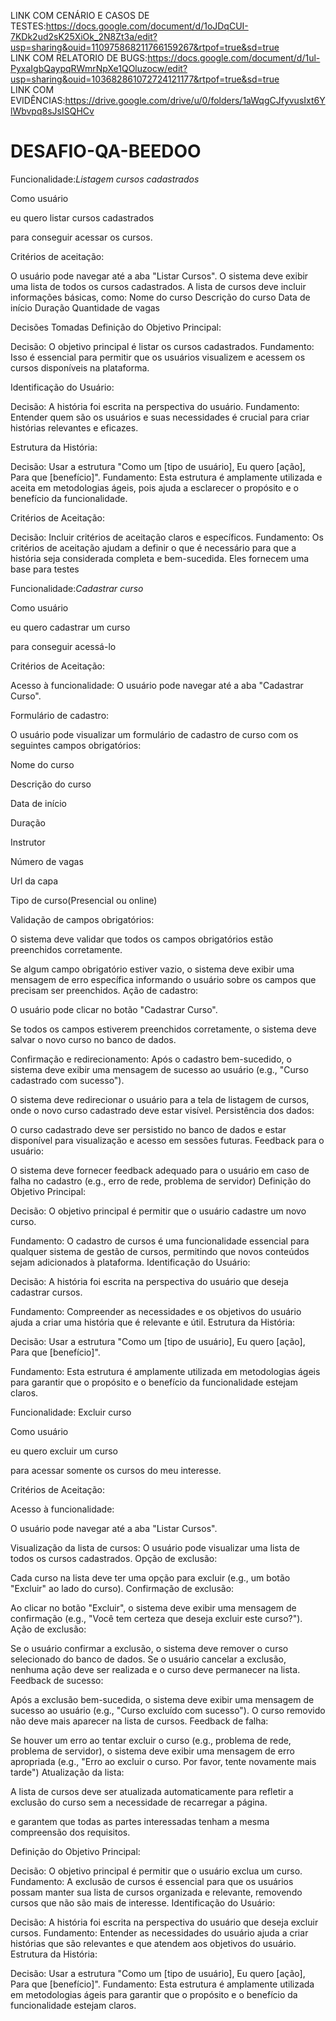 LINK COM CENÁRIO E CASOS DE TESTES:https://docs.google.com/document/d/1oJDqCUI-7KDk2ud2sK25XiOk_2N8Zt3a/edit?usp=sharing&ouid=110975868211766159267&rtpof=true&sd=true  
LINK COM RELATORIO DE BUGS:https://docs.google.com/document/d/1ul-PyxaIgbQaypqRWmrNpXe1QOluzocw/edit?usp=sharing&ouid=103682861072724121177&rtpof=true&sd=true  
LINK COM EVIDÊNCIAS:https://drive.google.com/drive/u/0/folders/1aWqgCJfyvusIxt6YlWbvpq8sJsISQHCv  

  # DESAFIO-QA-BEEDOO  

Funcionalidade:*Listagem cursos cadastrados*   

Como usuário  

eu quero listar cursos cadastrados  

para conseguir acessar os cursos.    


Critérios de aceitação:  

O usuário pode navegar até a aba "Listar Cursos".
O sistema deve exibir uma lista de todos os cursos cadastrados.
A lista de cursos deve incluir informações básicas, como:
Nome do curso
Descrição do curso
Data de início
Duração
Quantidade de vagas  

Decisões Tomadas
Definição do Objetivo Principal:  


Decisão: O objetivo principal é listar os cursos cadastrados.
Fundamento: Isso é essencial para permitir que os usuários visualizem e acessem os cursos disponíveis na plataforma.  

Identificação do Usuário:

Decisão: A história foi escrita na perspectiva do usuário.
Fundamento: Entender quem são os usuários e suas necessidades é crucial para criar histórias relevantes e eficazes.  

Estrutura da História:

Decisão: Usar a estrutura "Como um [tipo de usuário], Eu quero [ação], Para que [benefício]".
Fundamento: Esta estrutura é amplamente utilizada e aceita em metodologias ágeis, pois ajuda a esclarecer o propósito e o benefício da funcionalidade.  

Critérios de Aceitação:

Decisão: Incluir critérios de aceitação claros e específicos.
Fundamento: Os critérios de aceitação ajudam a definir o que é necessário para que a história seja considerada completa e bem-sucedida. Eles fornecem uma base para testes

Funcionalidade:*Cadastrar curso*  

Como usuário  

eu quero cadastrar um curso  

para conseguir acessá-lo  

Critérios de Aceitação:    


Acesso à funcionalidade:
O usuário pode navegar até a aba "Cadastrar Curso".  

Formulário de cadastro:  

O usuário pode visualizar um formulário de cadastro de curso com os seguintes campos obrigatórios:  

Nome do curso  

Descrição do curso  

Data de início  

Duração  

Instrutor   

Número de vagas  

Url da capa  

Tipo de curso(Presencial ou online)   

Validação de campos obrigatórios:  

O sistema deve validar que todos os campos obrigatórios estão preenchidos corretamente.  

Se algum campo obrigatório estiver vazio, o sistema deve exibir uma mensagem de erro específica informando o usuário sobre os campos que precisam ser preenchidos.
Ação de cadastro:  

O usuário pode clicar no botão "Cadastrar Curso".  

Se todos os campos estiverem preenchidos corretamente, o sistema deve salvar o novo curso no banco de dados.  

Confirmação e redirecionamento:
Após o cadastro bem-sucedido, o sistema deve exibir uma mensagem de sucesso ao usuário (e.g., "Curso cadastrado com sucesso").  

O sistema deve redirecionar o usuário para a tela de listagem de cursos, onde o novo curso cadastrado deve estar visível.
Persistência dos dados:  

O curso cadastrado deve ser persistido no banco de dados e estar disponível para visualização e acesso em sessões futuras.
Feedback para o usuário:  

O sistema deve fornecer feedback adequado para o usuário em caso de falha no cadastro (e.g., erro de rede, problema de servidor)
Definição do Objetivo Principal:  


Decisão: O objetivo principal é permitir que o usuário cadastre um novo curso.  

Fundamento: O cadastro de cursos é uma funcionalidade essencial para qualquer sistema de gestão de cursos, permitindo que novos conteúdos sejam adicionados à plataforma.
Identificação do Usuário:  


Decisão: A história foi escrita na perspectiva do usuário que deseja cadastrar cursos.  

Fundamento: Compreender as necessidades e os objetivos do usuário ajuda a criar uma história que é relevante e útil.
Estrutura da História:

Decisão: Usar a estrutura "Como um [tipo de usuário], Eu quero [ação], Para que [benefício]".  

Fundamento: Esta estrutura é amplamente utilizada em metodologias ágeis para garantir que o propósito e o benefício da funcionalidade estejam claros.    


Funcionalidade: Excluir curso    


Como usuário    


eu quero excluir um curso    


para acessar somente os cursos do meu interesse.    



Critérios de Aceitação:  

Acesso à funcionalidade:  

O usuário pode navegar até a aba "Listar Cursos".  

Visualização da lista de cursos:
O usuário pode visualizar uma lista de todos os cursos cadastrados.
Opção de exclusão:  

Cada curso na lista deve ter uma opção para excluir (e.g., um botão "Excluir" ao lado do curso).
Confirmação de exclusão:  

Ao clicar no botão "Excluir", o sistema deve exibir uma mensagem de confirmação (e.g., "Você tem certeza que deseja excluir este curso?").
Ação de exclusão:  

Se o usuário confirmar a exclusão, o sistema deve remover o curso selecionado do banco de dados.
Se o usuário cancelar a exclusão, nenhuma ação deve ser realizada e o curso deve permanecer na lista.
Feedback de sucesso:  

Após a exclusão bem-sucedida, o sistema deve exibir uma mensagem de sucesso ao usuário (e.g., "Curso excluído com sucesso").
O curso removido não deve mais aparecer na lista de cursos.
Feedback de falha:  

Se houver um erro ao tentar excluir o curso (e.g., problema de rede, problema de servidor), o sistema deve exibir uma mensagem de erro apropriada (e.g., "Erro ao excluir o curso. Por favor, tente novamente mais tarde")
Atualização da lista:  

A lista de cursos deve ser atualizada automaticamente para refletir a exclusão do curso sem a necessidade de recarregar a página.

e garantem que todas as partes interessadas tenham a mesma compreensão dos requisitos.  

Definição do Objetivo Principal:  


Decisão: O objetivo principal é permitir que o usuário exclua um curso.
Fundamento: A exclusão de cursos é essencial para que os usuários possam manter sua lista de cursos organizada e relevante, removendo cursos que não são mais de interesse.
Identificação do Usuário:

Decisão: A história foi escrita na perspectiva do usuário que deseja excluir cursos.
Fundamento: Entender as necessidades do usuário ajuda a criar histórias que são relevantes e que atendem aos objetivos do usuário.
Estrutura da História:

Decisão: Usar a estrutura "Como um [tipo de usuário], Eu quero [ação], Para que [benefício]".
Fundamento: Esta estrutura é amplamente utilizada em metodologias ágeis para garantir que o propósito e o benefício da funcionalidade estejam claros.
